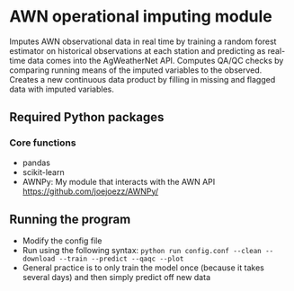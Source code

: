 # AWN operational imputing module

Imputes AWN observational data in real time by training a random forest estimator on historical observations at each station and predicting as real-time data comes into the AgWeatherNet API.
Computes QA/QC checks by comparing running means of the imputed variables to the observed. 
Creates a new continuous data product by filling in missing and flagged data with imputed variables. 

## Required Python packages

### Core functions
- pandas  
- scikit-learn
- AWNPy: My module that interacts with the AWN API https://github.com/joejoezz/AWNPy/

## Running the program
- Modify the config file
- Run using the following syntax: `python run config.conf --clean --download --train --predict --qaqc --plot`
- General practice is to only train the model once (because it takes several days) and then simply predict off new data
